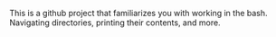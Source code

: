 This is a github project that familiarizes you with working in the bash. Navigating directories, printing their contents, and more.